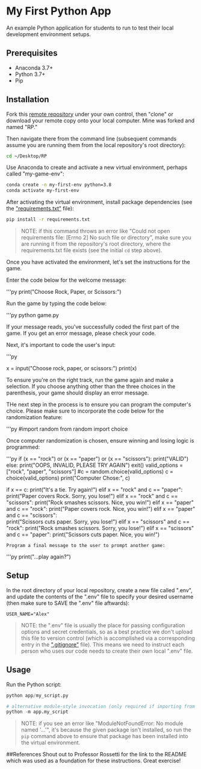 # My First Python App

An example Python application for students to run to test their local development environment setups.

## Prerequisites

  + Anaconda 3.7+
  + Python 3.7+
  + Pip

## Installation

Fork this [remote repository](https://github.com/prof-rossetti/my-first-python-app) under your own control, then "clone" or download your remote copy onto your local computer. Mine was forked and named "RP."

Then navigate there from the command line (subsequent commands assume you are running them from the local repository's root directory):

```sh
cd ~/Desktop/RP
```

Use Anaconda to create and activate a new virtual environment, perhaps called "my-game-env":

```sh
conda create -n my-first-env python=3.8
conda activate my-first-env
```

After activating the virtual environment, install package dependencies (see the ["requirements.txt"](/requirements.txt) file):

```sh
pip install -r requirements.txt
```

> NOTE: if this command throws an error like "Could not open requirements file: [Errno 2] No such file or directory", make sure you are running it from the repository's root directory, where the requirements.txt file exists (see the initial `cd` step above).

Once you have activated the environment, let's set the instructions for the game. 

Enter the code below for the welcome message:

'''py
print("Choose Rock, Paper, or Scissors:")

Run the game by typing the code below:

'''py
python game.py

If your message reads, you've successfully coded the first part of the game. If you get an error message, please check your code. 

Next, it's important to code the user's input:

'''py

x = input("Choose rock, paper, or scissors:")
print(x)

To ensure you're on the right track, run the game again and make a selection. If you choose anything other than the three choices in the parenthesis, your game should display an error message.

THe next step in the process is to ensure you can program the computer's choice. Please make sure to incorporate the code below for the randomization feature:

'''py
#import random
from random import choice

Once computer randomization is chosen, ensure winning and losing logic is programmed:

'''py
if (x == "rock") or (x == "paper") or (x == "scissors"):
    print("VALID")
else:
    print("OOPS, INVALID, PLEASE TRY AGAIN")
    exit()
valid_options = ["rock", "paper", "scissors"]
#c = random.choice(valid_options)
c = choice(valid_options)
print("Computer Chose:", c)

if x == c:
    print("It's a tie. Try again!")
elif x == "rock" and c == "paper":
    print("Paper covers Rock. Sorry, you lose!")
elif x == "rock" and c == "scissors":
    print("Rock smashes scissors. Nice, you win!")
elif x == "paper" and c == "rock":
    print("Paper covers rock. Nice, you win!")
elif x == "paper" and c == "scissors":   
    print("Scissors cuts paper. Sorry, you lose!")
elif x == "scissors" and c == "rock":
    print("Rock smashes scissors. Sorry, you lose!")
elif x == "scissors" and c == "paper":
    print("Scissors cuts paper. Nice, you win!")

    Program a final message to the user to prompt another game:

'''py
print("...play again?")


## Setup

In the root directory of your local repository, create a new file called ".env", and update the contents of the ".env" file to specify your desired username (then make sure to SAVE the ".env" file aftwards):

    USER_NAME="Alex"
    

> NOTE: the ".env" file is usually the place for passing configuration options and secret credentials, so as a best practice we don't upload this file to version control (which is accomplished via a corresponding entry in the [".gitignore"](/.gitignore) file). This means we need to instruct each person who uses our code needs to create their own local ".env" file.

## Usage

Run the Python script:

```py
python app/my_script.py

# alternative module-style invocation (only required if importing from one file to another):
python -m app.my_script
```


> NOTE: if you see an error like "ModuleNotFoundError: No module named '...'", it's because the given package isn't installed, so run the `pip` command above to ensure that package has been installed into the virtual environment.


##References
Shout out to Professor Rossetti for the link to the README which was used as a foundation for these instructions. Great exercise!


